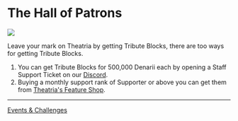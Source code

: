 # The Hall of Patrons

![](<../.gitbook/assets/The Hall of Patrons.png>)

Leave your mark on Theatria by getting Tribute Blocks, there are too ways for getting Tribute Blocks.

1. You can get Tribute Blocks for 500,000 Denarii each by opening a Staff Support Ticket on our [Discord](https://discord.gg/jYS5rR2HxP).
2. Buying a monthly support rank of Supporter or above you can get them from [Theatria's Feature Shop](https://theatrian-market.tebex.io/).

---

[Events & Challenges](./README.md)